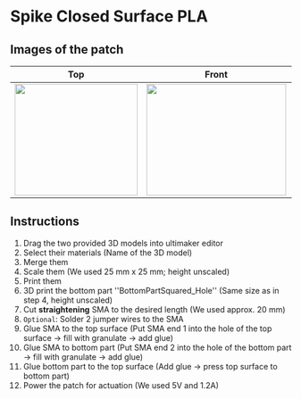 # Spike Closed Surface PLA
## Images of the patch

Top            |  Front |   Whole patch | Actuated
:-------------------------:|:-------------------------:|:-------------------------:|:-------------------------:
<img src="https://user-images.githubusercontent.com/82590951/187468872-04bd1a10-7b72-4ce1-a562-c8b97fa70898.png" width="220" height="200" />|<img src="https://user-images.githubusercontent.com/82590951/187468959-43c142a5-7bd8-4c01-83c1-9e7a466450bc.png" width="250" height="200" />|<img src="https://user-images.githubusercontent.com/82590951/187469105-07b834bb-01bd-4c49-8f60-aab2c523000d.png" width="250" height="200" />|<img src="https://user-images.githubusercontent.com/82590951/187469207-c013d6b8-5ae0-4b35-8a93-8d7fb9b8076d.png" width="250" height="200" />

## Instructions

1. Drag the two provided 3D models into ultimaker editor
2. Select their materials (Name of the 3D model)
3. Merge them
4. Scale them (We used 25 mm x 25 mm; height unscaled)
5. Print them
6. 3D print the bottom part ''BottomPartSquared_Hole'' (Same size as in step 4, height unscaled)
7. Cut **straightening** SMA to the desired length (We used approx. 20 mm)
8. `Optional`: Solder 2 jumper wires to the SMA
10. Glue SMA to the top surface (Put SMA end 1 into the hole of the top surface &#8594; fill with granulate &#8594; add glue)
11. Glue SMA to bottom part (Put SMA end 2 into the hole of the bottom part &#8594; fill with granulate &#8594; add glue)
12. Glue bottom part to the top surface (Add glue &#8594; press top surface to bottom part)
12. Power the patch for actuation (We used 5V and 1.2A)
